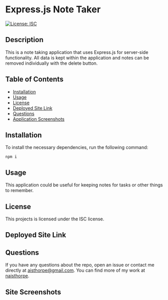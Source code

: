 # Express.js Note Taker

  [![License: ISC](https://img.shields.io/badge/License-ISC-blue.svg)](https://opensource.org/licenses/ISC)

  ## Description

  This is a note taking application that uses Express.js for server-side functionality. All data is kept within the application and notes can be removed individually with the delete button.

  ## Table of Contents

  * [Installation](##-installation)
  * [Usage](##-usage)
  * [License](##-license)
  * [Deployed Site Link](##-deployed-site-link)
  * [Questions](##-questions)
  * [Application Screenshots](##-application-screenshots)

  ## Installation

  To install the necessary dependencies, run the following command:
  ```
  npm i
  ```

  ## Usage

  This application could be useful for keeping notes for tasks or other things to remember.

  ## License

  This projects is licensed under the ISC license.

  ## Deployed Site Link

  ## Questions

  If you have any questions about the repo, open an issue or contact me directly at [aisthorpe@gmail.com](mailto:aisthorpe@gmail.com). You can find more of my work at [naisthorpe](https://www.github.com/naisthorpe).

  ## Site Screenshots

  
